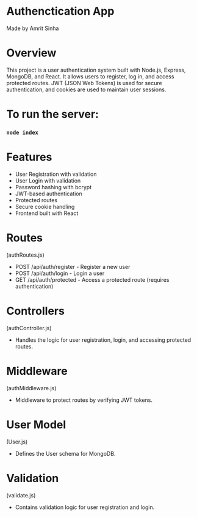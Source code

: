 # Authenctication App
Made by Amrit Sinha

# Overview

This project is a user authentication system built with Node.js, Express, MongoDB, and React. It allows users to register, log in, and access protected routes. JWT (JSON Web Tokens) is used for secure authentication, and cookies are used to maintain user sessions.

# To run the server:
### `node index`


# Features

- User Registration with validation
- User Login with validation
- Password hashing with bcrypt
- JWT-based authentication
- Protected routes
- Secure cookie handling
- Frontend built with React

# Routes
(authRoutes.js)
- POST /api/auth/register - Register a new user
- POST /api/auth/login - Login a user
- GET /api/auth/protected - Access a protected route (requires authentication)

# Controllers
(authController.js)
- Handles the logic for user registration, login, and accessing protected routes.

# Middleware
(authMiddleware.js)
- Middleware to protect routes by verifying JWT tokens.

# User Model
(User.js)
- Defines the User schema for MongoDB.

# Validation
(validate.js)
- Contains validation logic for user registration and login.